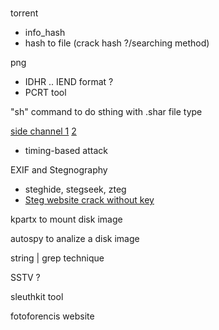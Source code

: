 #
#
#
torrent
- info_hash
- hash to file (crack hash ?/searching method)

png
- IDHR .. IEND format ?
- PCRT tool

"sh" command to do sthing with .shar file type

[side channel 1](https://www.rambus.com/blogs/side-channel-attacks/) [2](https://neilhartsfield.com/side-channel-attacks/)
- timing-based attack 

EXIF and Stegnography
- steghide, stegseek, zteg
- [Steg website crack without key](https://stylesuxx.github.io/steganography/)

kpartx to mount disk image

autospy to analize a disk image

string | grep technique

SSTV ?

sleuthkit tool

fotoforencis website 




